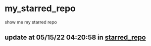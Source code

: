 # my_starred_repo
show me my starred repo

update at 05/15/22 04:20:58 in [starred_repo](./index.html)
---

